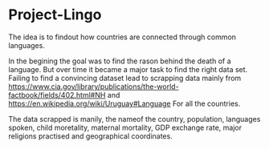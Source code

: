# Project-Lingo
The idea is to findout how countries are connected through common languages.

In the begining the goal was to find the rason behind the death of a language. But over time it became a major task to find the right data set. Failing to find a convincing dataset lead to scrapping data mainly from 
https://www.cia.gov/library/publications/the-world-factbook/fields/402.html#NH 
and 
https://en.wikipedia.org/wiki/Uruguay#Language
For all the countries.

The data scrapped is manily, the nameof the country, population, languages spoken, child moretality, maternal mortality, GDP exchange rate, major religions practised and geographical coordinates.
